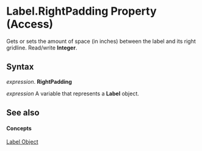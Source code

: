 
# Label.RightPadding Property (Access)

Gets or sets the amount of space (in inches) between the label and its right gridline. Read/write  **Integer**.


## Syntax

 _expression_. **RightPadding**

 _expression_ A variable that represents a **Label** object.


## See also


#### Concepts


[Label Object](3d83d916-85d7-b2eb-c9f6-f9a6ff0c9ec7.md)
